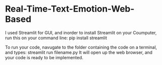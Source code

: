 # Real-Time-Text-Emotion-Web-Based 
I used Streamlit for GUI, and inorder to install Streamlit on your Coumputer, run this on your command line:
pip install streamlit

To run your code, navugate to the folder containing the code on a terminal, and types:
streamlit run filename.py
It will open up the web browser, and your code is ready to be implemented.
